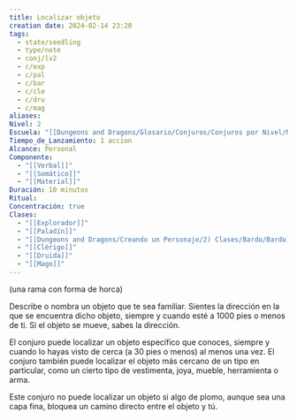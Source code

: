 ```yaml
---
title: Localizar objeto
creation date: 2024-02-14 23:20
tags:
  - state/seedling
  - type/note
  - conj/lv2
  - c/exp
  - c/pal
  - c/bar
  - c/cle
  - c/dru
  - c/mag
aliases: 
Nivel: 2
Escuela: "[[Dungeons and Dragons/Glosario/Conjuros/Conjuros por Nivel/Nivel 4/Adivinación|Adivinación]]"
Tiempo_de_Lanzamiento: 1 accion
Alcance: Personal
Componente:
  - "[[Verbal]]"
  - "[[Somático]]"
  - "[[Material]]"
Duración: 10 minutos
Ritual: 
Concentración: true
Clases:
  - "[[Explorador]]"
  - "[[Paladín]]"
  - "[[Dungeons and Dragons/Creando un Personaje/2) Clases/Bardo/Bardo]]"
  - "[[Clérigo]]"
  - "[[Druida]]"
  - "[[Mago]]"
---
```

(una rama con forma de horca)

Describe o nombra un objeto que te sea familiar. Sientes la dirección en la que se encuentra dicho objeto, siempre y cuando esté a 1000 pies o menos de ti. Si el objeto se mueve, sabes la dirección.

El conjuro puede localizar un objeto específico que conoces, siempre y cuando lo hayas visto de cerca (a 30 pies o menos) al menos una vez. El conjuro también puede localizar el objeto más cercano de un tipo en particular, como un cierto tipo de vestimenta, joya, mueble, herramienta o arma.

Este conjuro no puede localizar un objeto si algo de plomo, aunque sea una capa fina, bloquea un camino directo entre el objeto y tú.